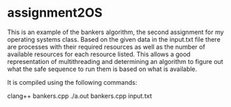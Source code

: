 # assignment2OS

This is an example of the bankers algorithm, the second assignment for my operating systems class.
Based on the given data in the input.txt file there are processes with their required resources as well as the number of available resources for each resource listed.
This allows a good representation of multithreading and determining an algorithm to figure out what the safe sequence to run them is based on what is available.

It is compiled using the following commands:

clang++ bankers.cpp 
./a.out bankers.cpp input.txt
